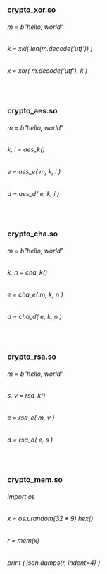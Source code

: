 ###    crypto_xor.so
######    m = b"hello, world"
######    k = xki( len(m.decode('utf')) )
######    x = xor( m.decode('utf'), k )


<br />


###    crypto_aes.so
######    m = b"hello, world"
######    k, i = aes_k()
######    e = aes_e( m, k, i )
######    d = aes_d( e, k, i )


<br />


###    crypto_cha.so
######    m = b"hello, world"
######    k, n = cha_k()
######    e = cha_e( m, k, n )
######    d = cha_d( e, k, n )


<br />


###    crypto_rsa.so
######    m = b"hello, world"
######    s, v = rsa_k()
######    e = rsa_e( m, v )
######    d = rsa_d( e, s )


<br />


###    crypto_mem.so
######    import os
######    x = os.urandom(32 * 9).hex()
######    r = mem(x)
######    print ( json.dumps(r, indent=4) )


